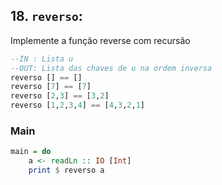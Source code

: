 ## 18. `reverso`:
Implemente a função reverse com recursão
```hs
--IN : Lista u
--OUT: Lista das chaves de u na ordem inversa
reverso [] == []
reverso [7] == [7]
reverso [2,3] == [3,2]
reverso [1,2,3,4] == [4,3,2,1]
```


<!--MAIN_BEGIN-->
### Main
```hs
main = do
    a <- readLn :: IO [Int]
    print $ reverso a

```
<!--MAIN_END-->
